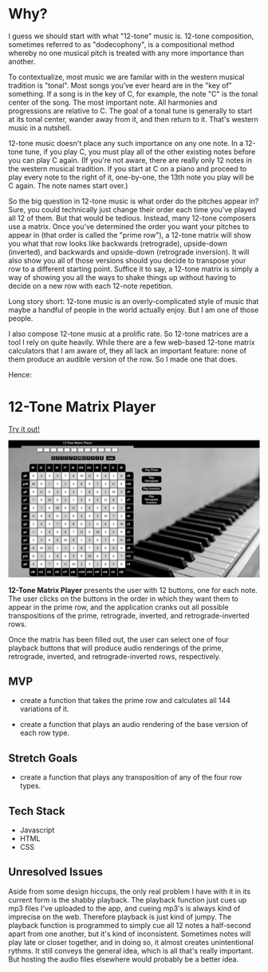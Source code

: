 # **Why?**

I guess we should start with what "12-tone" music is. 12-tone composition, sometimes referred to as "dodecophony", is a compositional method whereby no one musical pitch is treated with any more importance than another.

To contextualize, most music we are familar with in the western musical tradition is "tonal". Most songs you've ever heard are in the "key of" something. If a song is in the key of C, for example, the note "C" is the tonal center of the song. The most important note. All harmonies and progressions are relative to C. The goal of a tonal tune is generally to start at its tonal center, wander away from it, and then return to it. That's western music in a nutshell.

12-tone music doesn't place any such importance on any one note. In a 12-tone tune, if you play C, you must play all of the other existing notes before you can play C again. (If you're not aware, there are really only 12 notes in the western musical tradition. If you start at C on a piano and proceed to play every note to the right of it, one-by-one, the 13th note you play will be C again. The note names start over.)

So the big question in 12-tone music is what order do the pitches appear in? Sure, you could technically just change their order each time you've played all 12 of them. But that would be tedious. Instead, many 12-tone composers use a matrix. Once you've determined the order you want your pitches to appear in (that order is called the "prime row"), a 12-tone matrix will show you what that row looks like backwards (retrograde), upside-down (inverted), and backwards and upside-down (retrograde inversion). It will also show you all of those versions should you decide to transpose your row to a different starting point. Suffice it to say, a 12-tone matrix is simply a way of showing you all the ways to shake things up without having to decide on a new row with each 12-note repetition. 

Long story short: 12-tone music is an overly-complicated style of music that maybe a handful of people in the world actually enjoy. But I am one of those people. 

I also compose 12-tone music at a prolific rate. So 12-tone matrices are a tool I rely on quite heavily. While there are a few web-based 12-tone matrix calculators that I am aware of, they all lack an important feature: none of them produce an audible version of the row. So I made one that does.

Hence:

# **12-Tone Matrix Player**

[Try it out!](https://blake-d.github.io/12-tone-matrix-player/)

![Screenshot](matrix_screenshot.png)

**12-Tone Matrix Player** presents the user with 12 buttons, one for each note. The user clicks on the buttons in the order in which they want them to appear in the prime row, and the application cranks out all possible transpositions of the prime, retrograde, inverted, and retrograde-inverted rows.

Once the matrix has been filled out, the user can select one of four playback buttons that will produce audio renderings of the prime, retrograde, inverted, and retrograde-inverted rows, respectively.

## **MVP**
- create a function that takes the prime row and calculates all 144 variations of it.

- create a function that plays an audio rendering of the base version of each row type. 

## **Stretch Goals**

- create a function that plays any transposition of any of the four row types.

## **Tech Stack**

- Javascript
- HTML
- CSS

## **Unresolved Issues**

Aside from some design hiccups, the only real problem I have with it in its current form is the shabby playback. The playback function just cues up mp3 files I've uploaded to the app, and cueing mp3's is always kind of imprecise on the web. Therefore playback is just kind of jumpy. The playback function is programmed to simply cue all 12 notes a half-second apart from one another, but it's kind of inconsistent. Sometimes notes will play late or closer together, and in doing so, it almost creates unintentional rythms. It still conveys the general idea, which is all that's really important. But hosting the audio files elsewhere would probably be a better idea.
